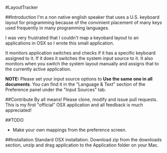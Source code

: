 #LayoutTracker

##Introduction
I'm a non native english speaker that uses a U.S. keyboard layout for programming because of the convinient placement of many keys used frequently in many programming languages.

I was very frustrated that I couldn't map a keyobard layout to an applications in OSX so I wrote this small application.

It monitors application switches and checks if it has a specific keyboard assigned to it. If it does it switches the system input source to it. It also monitors when you switch the system layout manually and assigns that to the currently active application.

**NOTE:** Please set your input source options to **Use the same one in all documents**. You can find it in the "Language & Text" section of the Preference panel under the "Input Sources" tab.

##Contribute
By all means! Please clone, modify and issue pull requests. This is my first "official" OSX application and all feedback is much appreciated!

##TODO
* Make your own mappings from the preference screen.

##Installation
Standard OSX installation. Download zip from the downloads section, unzip and drag application to the Application folder on your Mac.

